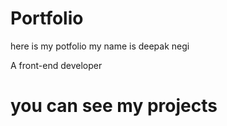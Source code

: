 # Portfolio

here is my potfolio 
my name is deepak negi 

A front-end developer

# you can see my projects  

